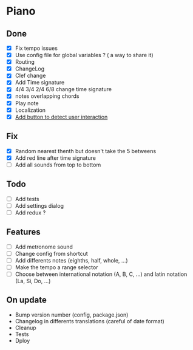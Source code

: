 # Piano

## Done
- [x] Fix tempo issues
- [x] Use config file for global variables ? ( a way to share it)
- [x] Routing
- [x] ChangeLog
- [x] Clef change
- [x] Add Time signature
- [x] 4/4 3/4 2/4 6/8 change time signature
- [x] notes overlapping chords
- [x] Play note
- [x] Localization
- [x] [Add button to detect user interaction](https://developers.google.com/web/updates/2017/09/autoplay-policy-changes#webaudio)

## Fix
- [x] Random nearest thenth but doesn't take the 5 betweens
- [x] Add red line after time signature
- [ ] Add all sounds from top to bottom

## Todo
- [ ] Add tests
- [ ] Add settings dialog
- [ ] Add redux ?

## Features
- [ ] Add metronome sound
- [ ] Change config from shortcut
- [ ] Add differents notes (eighths, half, whole, ...)
- [ ] Make the tempo a range selector
- [ ] Choose between international notation (A, B, C, ...) and latin notation (La, Si, Do, ...)

## On update
- Bump version number (config, package.json)
- Changelog in differents translations (careful of date format)
- Cleanup
- Tests
- Dploy